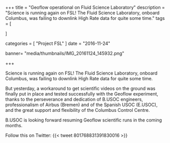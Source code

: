 +++
title = "Geoflow operational on Fluid Science Laboratory"
description = "Science is running again on FSL! The Fluid Science Laboratory, onboard Columbus, was failing to downlink High Rate data for quite some time."
tags = [



]

categories = [
    "Project FSL"
]
date = "2016-11-24"


banner= "media/thumbnails/IMG_20161124_145932.png"



+++

Science is running again on FSL! The Fluid Science Laboratory, onboard Columbus, was failing to downlink High Rate data for quite some time.

But yesterday, a workaround to get scientific videos on the ground was finally put in place and tested successfully with the Geoflow experiment, thanks to the perseverance and dedication of B.USOC engineers, professionalism of Airbus (Bremen) and of the Spanish USOC (E.USOC), and the great support and flexibility of the Columbus Control Centre.

B.USOC is looking forward resuming Geoflow scientific runs in the coming months.

Follow this on Twitter:
{{< tweet 801768831391830016 >}}

